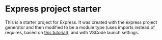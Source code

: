 # Express project starter

This is a starter project for Express. It was created with the express project generator and then modified to be a module type (uses imports instead of requires, based on [this tutorial](https://www.freecodecamp.org/news/how-to-enable-es6-and-beyond-syntax-with-node-and-express-68d3e11fe1ab/)), and with VSCode launch settings.
